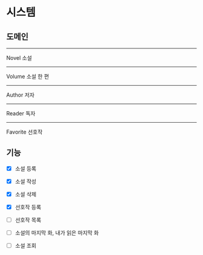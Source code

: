 # 시스템

## 도메인

---
Novel 소설

---
Volume 소설 한 편

---
Author 저자

---
Reader 독자

---
Favorite 선호작


## 기능

- [x] 소설 등록
- [x] 소설 작성
- [x] 소설 삭제

- [x] 선호작 등록
- [ ] 선호작 목록
- [ ] 소설의 마지막 화, 내가 읽은 마지막 화

- [ ] 소설 조회
